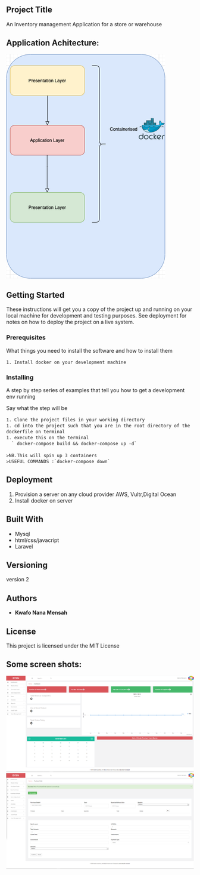 ## Project Title

An Inventory management  Application  for a store or warehouse

## Application Achitecture:
![alt text](https://github.com/nanakwafo/Inventory-Application/blob/master/images/icon3.png "Logo Title Text 1")

## Getting Started

These instructions will get you a copy of the project up and running on your local machine for development and testing purposes. See deployment for notes on how to deploy the project on a live system.

### Prerequisites

What things you need to install the software and how to install them

```
1. Install docker on your development machine

```

### Installing

A step by step series of examples that tell you how to get a development env running

Say what the step will be

```
1. Clone the project files in your working directory
1. cd into the project such that you are in the root directory of the dockerfile on terminal
1. execute this on the terminal
  ` docker-compose build && docker-compose up -d`

>NB.This will spin up 3 containers
>USEFUL COMMANDS :`docker-compose down`
```


## Deployment

1. Provision a server on any cloud provider  AWS, Vultr,Digital Ocean
1. Install docker on server

## Built With

* Mysql
* html/css/javacript
* Laravel


## Versioning

version 2

## Authors

* **Kwafo Nana Mensah**

## License

This project is licensed under the MIT License

## Some screen shots:

![alt text](https://github.com/nanakwafo/Inventory-Application/blob/master/images/icon2.png "Logo Title Text 1")
![alt text](https://github.com/nanakwafo/Inventory-Application/blob/master/images/icon1.png "Logo Title Text 1")



